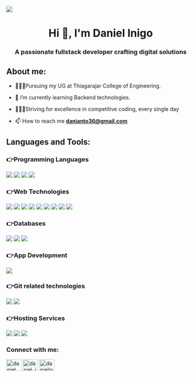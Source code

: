 
<img src="https://camo.githubusercontent.com/48ec00ed4c84e771db4a1db90b56352923a8d644452a32b434d68e97006c9337/68747470733a2f2f63686b736b696c6c732e636f6d2f77702d636f6e74656e742f75706c6f6164732f323032302f30342f504e432d416e696d617465642d42616e6e6572732e676966">

<h1 align="center">Hi 👋, I'm Daniel Inigo</h1>

<h3 align="center" >A passionate fullstack developer crafting digital solutions</h3>
<h2>About me:</h2>

- 🔭👨‍🎓Pursuing my UG at Thiagarajar College of Engineering.

- 🌱 I’m currently learning Backend technologies.
 
- 👨🏻‍💻Striving for excellence in competitive coding, every single day

- 📫 How to reach me **danianto36@gmail.com**


<h2 align="left">Languages and Tools:</h2>

<h3>👉Programming Languages</h3>
<p>
<img src="https://img.shields.io/badge/java-%23ED8B00.svg?style=for-the-badge&logo=java&logoColor=white">
<img src="https://img.shields.io/badge/c-%2300599C.svg?style=for-the-badge&logo=c&logoColor=white">
<img src="https://img.shields.io/badge/javascript-%23323330.svg?style=for-the-badge&logo=javascript&logoColor=%23F7DF1E">
<img src="https://img.shields.io/badge/python-3670A0?style=for-the-badge&logo=python&logoColor=ffdd54">
</p>

<h3>👉Web Technologies</h3>
<p>
<img src="https://img.shields.io/badge/html5-%23E34F26.svg?style=for-the-badge&logo=html5&logoColor=white">
<img src="https://img.shields.io/badge/css3-%231572B6.svg?style=for-the-badge&logo=css3&logoColor=white">
<img src="https://img.shields.io/badge/bootstrap-%23563D7C.svg?style=for-the-badge&logo=bootstrap&logoColor=white">
<img src="https://img.shields.io/badge/tailwindcss-%2338B2AC.svg?style=for-the-badge&logo=tailwind-css&logoColor=white">
<img src="https://img.shields.io/badge/jquery-%230769AD.svg?style=for-the-badge&logo=jquery&logoColor=white">
<img src="https://img.shields.io/badge/react-%2320232a.svg?style=for-the-badge&logo=react&logoColor=%2361DAFB">
<img src="https://img.shields.io/badge/node.js-6DA55F?style=for-the-badge&logo=node.js&logoColor=white">
<img src="https://img.shields.io/badge/express.js-%23404d59.svg?style=for-the-badge&logo=express&logoColor=%2361DAFB">
<img src="https://img.shields.io/badge/Next-black?style=for-the-badge&logo=next.js&logoColor=white">
</p>

<h3>👉Databases</h3>
<p>
<img src="https://img.shields.io/badge/MongoDB-%234ea94b.svg?style=for-the-badge&logo=mongodb&logoColor=white">
<img src="https://img.shields.io/badge/mysql-%2300f.svg?style=for-the-badge&logo=mysql&logoColor=white">
<img src="https://img.shields.io/badge/Firebase-039BE5?style=for-the-badge&logo=Firebase&logoColor=white">
</p>

<h3>👉App Development</h3>
<p>
<img src="https://img.shields.io/badge/react_native-%2320232a.svg?style=for-the-badge&logo=react&logoColor=white">
</p>

<h3>👉Git related technologies</h3>
<p>
<img src="https://img.shields.io/badge/git-%23F05033.svg?style=for-the-badge&logo=git&logoColor=white">
<img src="https://img.shields.io/badge/github-%23121011.svg?style=for-the-badge&logo=github&logoColor=white">
</p>

<h3>👉Hosting Services</h3>
<p>
<img src="https://img.shields.io/badge/Render-%46E3B7.svg?style=for-the-badge&logo=render&logoColor=white">
<img src="https://img.shields.io/badge/github-%23121011.svg?style=for-the-badge&logo=github&logoColor=white">
<img src="https://img.shields.io/badge/vercel-%23000000.svg?style=for-the-badge&logo=vercel&logoColor=white">
<p>

<h3 align="left">Connect with me:</h3>
<p align="left">
<a href="https://linkedin.com/in/Daniel Inigo M" target="blank"><img align="center" src="https://raw.githubusercontent.com/rahuldkjain/github-profile-readme-generator/master/src/images/icons/Social/linked-in-alt.svg" alt="daniel inigo m" height="30" width="40" /></a>
<a href="https://www.hackerrank.com/daniel_inigo" target="blank"><img align="center" src="https://raw.githubusercontent.com/rahuldkjain/github-profile-readme-generator/master/src/images/icons/Social/hackerrank.svg" alt="daniel_inigo" height="30" width="40" /></a>
<a href="https://www.leetcode.com/danielinigo" target="blank"><img align="center" src="https://raw.githubusercontent.com/rahuldkjain/github-profile-readme-generator/master/src/images/icons/Social/leet-code.svg" alt="danielinigo" height="30" width="40" /></a>
</p>



